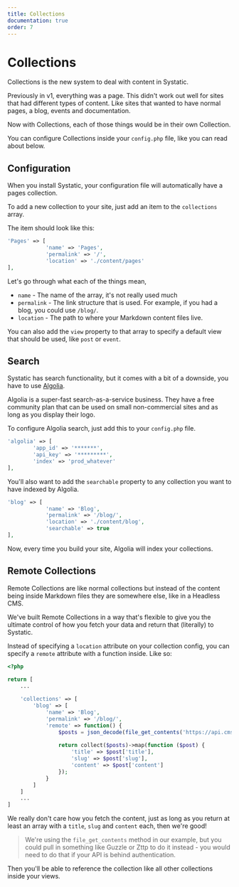 ```yaml
---
title: Collections
documentation: true
order: 7
---
```


# Collections
Collections is the new system to deal with content in Systatic.

Previously in v1, everything was a page. This didn't work out well for sites that had different types of content. Like sites that wanted to have normal pages, a blog, events and documentation.

Now with Collections, each of those things would be in their own Collection.

You can configure Collections inside your `config.php` file, like you can read about below.

## Configuration
When you install Systatic, your configuration file will automatically have a pages collection.

To add a new collection to your site, just add an item to the `collections` array.

The item should look like this:

```php
'Pages' => [
			'name' => 'Pages',
			'permalink' => '/',
			'location' => './content/pages'
],
```

Let's go through what each of the things mean,
* `name` - The name of the array, it's not really used much
* `permalink` - The link structure that is used. For example, if you had a blog, you could use `/blog/`.
* `location` - The path to where your Markdown content files live.

You can also add the `view` property to that array to specify a default view that should be used, like `post` or `event`.

## Search
Systatic has search functionality, but it comes with a bit of a downside, you have to use [Algolia](https://www.algolia.com/). 

Algolia is a super-fast search-as-a-service business. They have a free community plan that can be used on small non-commercial sites and as long as you display their logo.

To configure Algolia search, just add this to your `config.php` file.

```php
'algolia' => [
		'app_id' => '*******',
		'api_key' => '*********',
		'index' => 'prod_whatever'
],
```

You'll also want to add the `searchable` property to any collection you want to have indexed by Algolia.

```php
'blog' => [
			'name' => 'Blog',
			'permalink' => '/blog/',
			'location' => './content/blog',
			'searchable' => true
],
```

Now, every time you build your site, Algolia will index your collections.

## Remote Collections
Remote Collections are like normal collections but instead of the content being inside Markdown files they are somewhere else, like in a Headless CMS.

We've built Remote Collections in a way that's flexible to give you the ultimate control of how you fetch your data and return that (literally) to Systatic.

Instead of specifying a `location` attribute on your collection config, you can specify a `remote` attribute with a function inside. Like so:

```php
<?php

return [
    ...
    
    'collections' => [
        'blog' => [
            'name' => 'Blog',
            'permalink' => '/blog/',
            'remote' => function() {
                $posts = json_decode(file_get_contents('https://api.cms.blog/api/posts'), true);
                
                return collect($posts)->map(function ($post) {
                    'title' => $post['title'],
                    'slug' => $post['slug'],
                    'content' => $post['content']
                });
            }
        ]
    ]
    ...
]
```

We really don't care how you fetch the content, just as long as you return at least an array with a `title`, `slug` and `content` each, then we're good!

> We're using the `file_get_contents` method in our example, but you could pull in something like Guzzle or Zttp to do it instead - you would need to do that if your API is behind authentication.

Then you'll be able to reference the collection like all other collections inside your views.